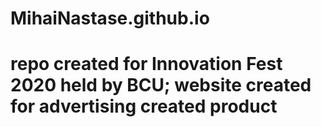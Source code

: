 # MihaiNastase.github.io
# repo created for Innovation Fest 2020 held by BCU; website created for advertising created product
